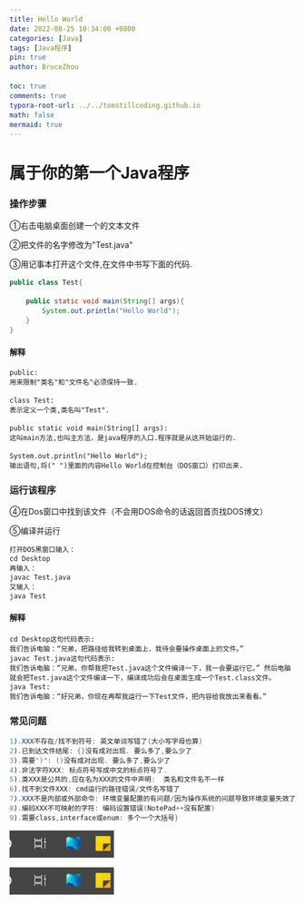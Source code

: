```yaml
---
title: Hello World
date: 2022-08-25 10:34:00 +0800
categories: [Java]
tags: [Java程序]
pin: true
author: BruceZhou

toc: true
comments: true
typora-root-url: ../../tomstillcoding.github.io
math: false
mermaid: true
---
```


# 属于你的第一个Java程序

### 操作步骤

①右击电脑桌面创建一个的文本文件

②把文件的名字修改为"Test.java"

③用记事本打开这个文件,在文件中书写下面的代码.

~~~java
public class Test{

    public static void main(String[] args){
        System.out.println("Hello World");
    }
}
~~~

#### 解释

~~~
public: 
用来限制"类名"和"文件名"必须保持一致.

class Test: 
表示定义一个类,类名叫"Test".

public static void main(String[] args): 
这叫main方法,也叫主方法，是java程序的入口.程序就是从这开始运行的.

System.out.println("Hello World");
输出语句,将(" ")里面的内容Hello World在控制台（DOS窗口）打印出来.
~~~

### 运行该程序

④在Dos窗口中找到该文件（不会用DOS命令的话返回首页找DOS博文）

⑤编译并运行

~~~
打开DOS黑窗口输入：
cd Desktop
再输入：
javac Test.java
又输入：
java Test
~~~

#### 解释

~~~
cd Desktop这句代码表示:
我们告诉电脑：“兄弟，把路径给我转到桌面上，我待会要操作桌面上的文件。”
javac Test.java这句代码表示:
我们告诉电脑：“兄弟，你帮我把Test.java这个文件编译一下，我一会要运行它。” 然后电脑就会把Test.java这个文件编译一下，编译成功后会在桌面生成一个Test.class文件。
java Test:
我们告诉电脑：“好兄弟，你现在再帮我运行一下Test文件，把内容给我放出来看看。”
~~~

### 常见问题

~~~java
1).XXX不存在/找不到符号: 英文单词写错了(大小写字母也算)
2).已到达文件结尾: {}没有成对出现. 要么多了,要么少了
3).需要")": ()没有成对出现. 要么多了,要么少了		
4).非法字符XXX: 标点符号写成中文的标点符号了.
5).类XXX是公共的,应在名为XXX的文件中声明:	类名和文件名不一样
6).找不到文件XXX: cmd运行的路径错误/文件名写错了
7).XXX不是内部或外部命令: 环境变量配置的有问题/因为操作系统的问题导致环境变量失效了
8).编码XXX不可映射的字符: 编码设置错误(NotePad++没有配置)
9).需要class,interface或enum: 多个一个大括号}
~~~

![image-20220827203555080](../assets/blog_res/2022-08-25-Hello-world.assets/image-20220827203555080.png)

![image-20220827203555080](/assets/blog_res/2022-08-25-Hello-world.assets/image-20220827203555080.png)

